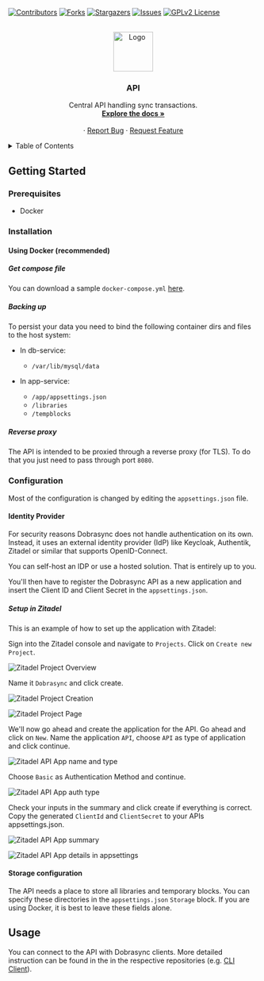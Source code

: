 <a id="readme-top"></a>

<!-- PROJECT SHIELDS -->
[![Contributors][contributors-shield]][contributors-url]
[![Forks][forks-shield]][forks-url]
[![Stargazers][stars-shield]][stars-url]
[![Issues][issues-shield]][issues-url]
[![GPLv2 License][license-shield]][license-url]

<!-- PROJECT LOGO -->
<br />
<div align="center">
  <a href="https://github.com/dobrasync/api">
    <img src="docs/assets/logo.png" alt="Logo" width="80" height="80">
  </a>

  <h3 align="center">API</h3>

  <p align="center">
    Central API handling sync transactions.
    <br />
    <a href="https://github.com/dobrasync/api/docs/user"><strong>Explore the docs »</strong></a>
    <br />
    <br />
    ·
    <a href="https://github.com/Dobrasync/api/issues/new?assignees=&labels=&projects=&template=bug_report.md&title=">Report Bug</a>
    ·
    <a href="https://github.com/Dobrasync/api/issues/new?assignees=&labels=&projects=&template=feature_request.md&title=">Request Feature</a>
  </p>
</div>


<!-- TABLE OF CONTENTS -->
<details>
  <summary>Table of Contents</summary>
  <ol>
    <li>
      <a href="#getting-started">Getting Started</a>
      <ul>
        <li><a href="#prerequisites">Prerequisites</a></li>
        <li><a href="#installation">Installation</a></li>
      </ul>
    </li>
    <li><a href="#usage">Usage</a></li>
  </ol>
</details>

<!-- GETTING STARTED -->
## Getting Started

### Prerequisites

- Docker

### Installation

#### Using Docker (recommended)

##### Get compose file

You can download a sample `docker-compose.yml` [here](https://github.com/Dobrasync/api/blob/main/docs/docker/docker-compose.yml).

##### Backing up

To persist your data you need to bind the following container dirs and files to the host system:

- In db-service: 
  - `/var/lib/mysql/data`

- In app-service:
  - `/app/appsettings.json`
  - `/libraries`
  - `/tempblocks`


##### Reverse proxy

The API is intended to be proxied through a reverse proxy (for TLS). To do that you just need to pass through port `8080`.


### Configuration

Most of the configuration is changed by editing the `appsettings.json` file.

#### Identity Provider

For security reasons Dobrasync does not handle authentication on its own. Instead, it uses an external identity provider (IdP) like Keycloak, Authentik, Zitadel or similar that supports OpenID-Connect.

You can self-host an IDP or use a hosted solution. That is entirely up to you.

You'll then have to register the Dobrasync API as a new application and insert the Client ID and Client Secret in the `appsettings.json`.

##### Setup in Zitadel

This is an example of how to set up the application with Zitadel:

Sign into the Zitadel console and navigate to `Projects`. Click on `Create new Project`. 

![Zitadel Project Overview](docs/assets/zitadel-project-overview.png)

Name it `Dobrasync` and click create.

![Zitadel Project Creation](docs/assets/zitadel-project-create.png)

![Zitadel Project Page](docs/assets/zitadel-project-empty.png)

We'll now go ahead and create the application for the API. Go ahead and click on `New`. Name the application `API`, choose `API` as type of application and click continue.

![Zitadel API App name and type](docs/assets/zitadel-app-api-type.png)

Choose `Basic` as Authentication Method and continue. 

![Zitadel API App auth type](docs/assets/zitadel-app-api-authtype.png)

Check your inputs in the summary and click create if everything is correct. Copy the generated `ClientId` and `ClientSecret` to your APIs appsettings.json.

![Zitadel API App summary](docs/assets/zitadel-app-api-summary-created.png)

![Zitadel API App details in appsettings](docs/assets/zitadel-app-api-appsettings.png)

#### Storage configuration

The API needs a place to store all libraries and temporary blocks. You can specify these directories in the `appsettings.json` `Storage` block. If you are using Docker, it is best to leave these fields alone. 


<!-- USAGE EXAMPLES -->
## Usage

You can connect to the API with Dobrasync clients. More detailed instruction can be found in the in the respective repositories (e.g. [CLI Client](https://github.com/dobrasync/client-cli)).




<!-- REFLINK -->
[contributors-shield]: https://img.shields.io/github/contributors/dobrasync/api.svg?style=for-the-badge
[contributors-url]: https://github.com/dobrasync/api/graphs/contributors
[forks-shield]: https://img.shields.io/github/forks/dobrasync/api.svg?style=for-the-badge
[forks-url]: https://github.com/dobrasync/api/network/members
[stars-shield]: https://img.shields.io/github/stars/dobrasync/api.svg?style=for-the-badge
[stars-url]: https://github.com/dobrasync/api/stargazers
[issues-shield]: https://img.shields.io/github/issues/dobrasync/api.svg?style=for-the-badge
[issues-url]: https://github.com/dobrasync/api/issues
[license-shield]: https://img.shields.io/github/license/dobrasync/api.svg?style=for-the-badge
[license-url]: https://github.com/dobrasync/api/blob/main/LICENSE.txt
